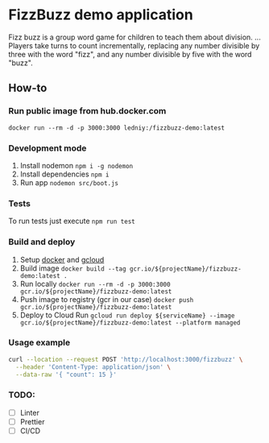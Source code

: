 # FizzBuzz demo application

Fizz buzz is a group word game for children to teach them about division. ... Players take turns to count incrementally, replacing any number divisible by three with the word "fizz", and any number divisible by five with the word "buzz".

## How-to

### Run public image from hub.docker.com

`docker run --rm -d -p 3000:3000 ledniy:/fizzbuzz-demo:latest`

### Development mode

1. Install nodemon `npm i -g nodemon`
2. Install dependencies `npm i`
3. Run app `nodemon src/boot.js`

### Tests

To run tests just execute `npm run test`

### Build and deploy

1. Setup [docker](https://docs.docker.com/get-docker/) and [gcloud](https://cloud.google.com/sdk/docs/install)
2. Build image `docker build --tag gcr.io/${projectName}/fizzbuzz-demo:latest .`
3. Run locally `docker run --rm -d -p 3000:3000 gcr.io/${projectName}/fizzbuzz-demo:latest`
4. Push image to registry (gcr in our case) `docker push gcr.io/${projectName}/fizzbuzz-demo:latest`
5. Deploy to Cloud Run `gcloud run deploy ${serviceName} --image gcr.io/${projectName}/fizzbuzz-demo:latest --platform managed`

### Usage example

```bash
curl --location --request POST 'http://localhost:3000/fizzbuzz' \
  --header 'Content-Type: application/json' \
  --data-raw '{ "count": 15 }'
```

### TODO:

- [ ] Linter
- [ ] Prettier
- [ ] CI/CD
